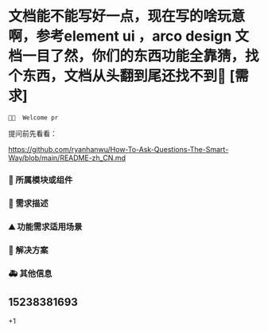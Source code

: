 # 文档能不能写好一点，现在写的啥玩意啊，参考element ui ，arco design 文档一目了然，你们的东西功能全靠猜，找个东西，文档从头翻到尾还找不到👑 [需求]

`👏🏻  Welcome pr`

提问前先看看：

https://github.com/ryanhanwu/How-To-Ask-Questions-The-Smart-Way/blob/main/README-zh_CN.md

### 🔩 所属模块或组件

<!--
如果你的功能需求率属于某个功能模块或者是组件的，请在此处标明，如对`table`组件有功能需求，则注明：率属组件：ProTable
 -->

### 🥰 需求描述

<!--
详细地描述需求，让大家都能理解
-->

### ⛰ 功能需求适用场景

<!--
请简单描述一下这个新功能通常或可以应用在哪些场景下
-->

### 🧐 解决方案

<!--
如果你有解决方案，在这里清晰地阐述
-->

### 🚑 其他信息

<!--
如截图等其他信息可以贴在这里
-->

## 15238381693

+1
